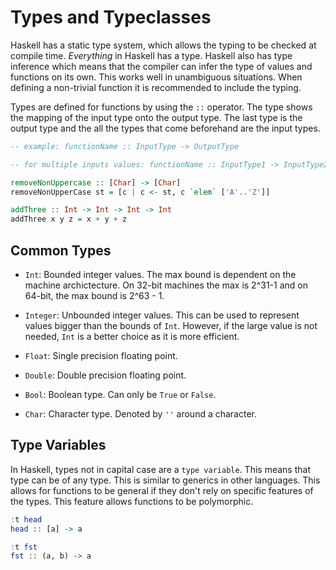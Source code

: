 # Types and Typeclasses

Haskell has a static type system, which allows the typing to be checked at compile time. _Everything_ in Haskell has a type. Haskell also has type inference which means that the compiler can infer the type of values and functions on its own. This works well in unambiguous situations. When defining a non-trivial function it is recommended to include the typing.

Types are defined for functions by using the `::` operator. The type shows the mapping of the input type onto the output type. The last type is the output type and the all the types that come beforehand are the input types.

```haskell
-- example: functionName :: InputType -> OutputType

-- for multiple inputs values: functionName :: InputType1 -> InputType2 -> ... -> OutputType

removeNonUppercase :: [Char] -> [Char]
removeNonUpperCase st = [c | c <- st, c `elem` ['A'..'Z']]

addThree :: Int -> Int -> Int -> Int
addThree x y z = x + y + z
```

## Common Types

* `Int`: Bounded integer values. The max bound is dependent on the machine archictecture. On 32-bit machines the max is 2^31-1 and on 64-bit, the max bound is 2^63 - 1.

* `Integer`: Unbounded integer values. This can be used to represent values bigger than the bounds of `Int`. However, if the large value is not needed, `Int` is a better choice as it is more efficient.

* `Float`: Single precision floating point.

* `Double`: Double precision floating point.

* `Bool`: Boolean type. Can only be `True` or `False`.

* `Char`: Character type. Denoted by `''` around a character.

## Type Variables

In Haskell, types not in capital case are a `type variable`. This means that type can be of any type. This is similar to generics in other languages. This allows for functions to be general if they don't rely on specific features of the types. This feature allows functions to be polymorphic.

```haskell
:t head
head :: [a] -> a

:t fst
fst :: (a, b) -> a
```